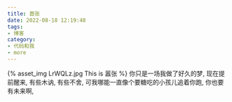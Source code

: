 ```yaml
---
title: 嚣张
date: 2022-08-18 12:19:48
tags:
- 博客
category:
- 代码和我
- more
---
```

{% asset_img LrWQLz.jpg This is 嚣张 %}
你只是一场我做了好久的梦, 现在提前醒来, 有些木讷, 有些不舍, 可我哪能一直像个要糖吃的小孩儿追着你跑, 你也要有未来啊,